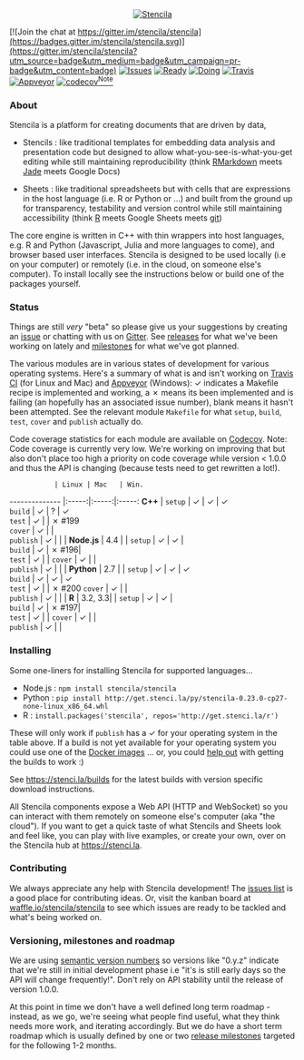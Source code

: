 <div align="center">
	<a href="https://stenci.la/about">
		<img src="http://static.stenci.la/img/logo-name-tagline-500.png" alt="Stencila" style="max-width:200px">
	</a>
</div>

[![Join the chat at https://gitter.im/stencila/stencila](https://badges.gitter.im/stencila/stencila.svg)](https://gitter.im/stencila/stencila?utm_source=badge&utm_medium=badge&utm_campaign=pr-badge&utm_content=badge)
[![Issues](https://img.shields.io/github/issues-raw/badges/shields.svg)](http://waffle.io/stencila/stencila)
[![Ready](https://badge.waffle.io/stencila/stencila.svg?label=1+-+Ready&title=ready)](http://waffle.io/stencila/stencila)
[![Doing](https://badge.waffle.io/stencila/stencila.svg?label=2+-+Doing&title=doing)](http://waffle.io/stencila/stencila)
[![Travis](https://travis-ci.org/stencila/stencila.svg?branch=master)](https://travis-ci.org/stencila/stencila)
[![Appveyor](https://ci.appveyor.com/api/projects/status/github/stencila/stencila?branch=master&svg=true)](https://ci.appveyor.com/project/nokome/stencila)
[![codecov](https://codecov.io/gh/stencila/stencila/branch/master/graph/badge.svg)](https://codecov.io/gh/stencila/stencila)<a href="#codecov-footnote"><sup>Note</sup></a>

### About

Stencila is a platform for creating documents that are driven by data,

- Stencils : like traditional templates for embedding data analysis and presentation code but designed to allow what-you-see-is-what-you-get editing while still maintaining reproducibility (think [RMarkdown](http://rmarkdown.rstudio.com/) meets [Jade](http://jade-lang.com/) meets Google Docs)

- Sheets : like traditional spreadsheets but with cells that are expressions in the host language (i.e. R or Python or ...) and built from the ground up for transparency, testability and version control while still maintaining accessibility (think [R](https://www.r-project.org/) meets Google Sheets meets [git](https://git-scm.com/))

The core engine is written in C++ with thin wrappers into host languages, e.g. R and Python (Javascript, Julia and more languages to come), and browser based user interfaces. Stencila is designed to be used locally (i.e on your computer) or remotely (i.e. in the cloud, on someone else's computer). To install locally see the instructions below or build one of the packages yourself.

### Status

Things are still *very* "beta" so please give us your suggestions by creating an [issue](https://github.com/stencila/stencila/issues) or chatting with us on [Gitter](https://gitter.im/stencila/stencila). See [releases](https://github.com/stencila/stencila/releases) for what we've been working on lately and [milestones](https://github.com/stencila/stencila/milestones) for what we've got planned.

The various modules are in various states of development for various operating systems. Here's a summary of what is and isn't working on [Travis CI](https://travis-ci.org/stencila/stencila) (for Linux and Mac) and [Appveyor](https://ci.appveyor.com/project/nokome/stencila) (Windows): ✓ indicates a Makefile recipe is implemented and working, a ✗ means its been implemented and is failing (an hopefully has an associated issue number), blank means it hasn't been attempted. See the relevant module `Makefile` for what `setup`, `build`, `test`, `cover` and `publish` actually do. 

Code coverage statistics for each module are available on [Codecov](https://codecov.io/gh/stencila/stencila). <a id="codecov-note">Note: </a> Code coverage is currently very low. We're working on improving that but also don't place too high a priority on code coverage while version < 1.0.0 and thus the API is changing (because tests need to get rewritten a lot!).

               | Linux | Mac   | Win. 
-------------- |:-----:|:-----:|:-----:
**C++**        |
`setup`        | ✓     | ✓     | ✓     
`build`        | ✓     | ?     | ✓     
`test`         | ✓     |       | ✗ #199   
`cover`        | ✓     |       |      
`publish`      | ✓     |       | 
               |
**Node.js**    | 4.4   |       |
`setup`        | ✓     | ✓     |     
`build`        | ✓     | ✗ #196|     
`test`         | ✓     |       |
`cover`        | ✓     |       |      
`publish`      | ✓     |       | 
               |
**Python**     | 2.7   |       |
`setup`        | ✓     | ✓     | ✓     
`build`        | ✓     | ✓     | ✓     
`test`         | ✓     |       | ✗ #200
`cover`        | ✓     |       |      
`publish`      | ✓     |       | 
               |
**R**          | 3.2, 3.3|     |
`setup`        | ✓     | ✓     |     
`build`        | ✓     | ✗ #197|     
`test`         | ✓     |       |
`cover`        | ✓     |       |      
`publish`      | ✓     |       |


### Installing

Some one-liners for installing Stencila for supported languages...

- Node.js : `npm install stencila/stencila`
- Python : `pip install http://get.stenci.la/py/stencila-0.23.0-cp27-none-linux_x86_64.whl`
- R : `install.packages('stencila', repos='http://get.stenci.la/r')`

These will only work if `publish` has a ✓ for your operating system in the table above. If a build is not yet available for your operating system you could use one of the [Docker images](docker) ... or, you could [help out](#contributing) with getting the builds to work :)

See https://stenci.la/builds for the latest builds with version specific download instructions.

All Stencila components expose a Web API (HTTP and WebSocket) so you can interact with them remotely on someone else's computer (aka "the cloud"). If you want to get a quick taste of what Stencils and Sheets look and feel like, you can play with live examples, or create your own, over on the Stencila hub at https://stenci.la.

### Contributing

We always appreciate any help with Stencila development! The [issues list](https://github.com/stencila/stencila/issues) is a good place for contributing ideas. Or, visit the kanban board at [waffle.io/stencila/stencila](https://waffle.io/stencila/stencila) to see which issues are ready to be tackled and what's being worked on.

### Versioning, milestones and roadmap

We are using [semantic version numbers](http://semver.org/) so versions like "0.y.z" indicate that we're still in initial development phase i.e "it's is still early days so the API will change frequently!". Don't rely on API stability until the release of version 1.0.0.

At this point in time we don't have a well defined long term roadmap - instead, as we go, we're seeing what people find useful, what they think needs more work, and iterating accordingly. But we do have a short term roadmap which is usually defined by one or two [release milestones](https://github.com/stencila/stencila/milestones) targeted for the following 1-2 months.
